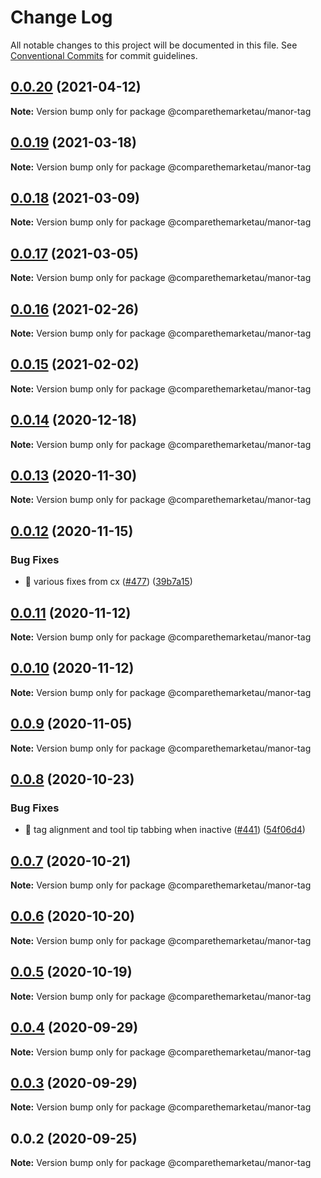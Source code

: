 # Change Log

All notable changes to this project will be documented in this file.
See [Conventional Commits](https://conventionalcommits.org) for commit guidelines.

## [0.0.20](https://github.com/comparethemarketau/manor-react/compare/@comparethemarketau/manor-tag@0.0.19...@comparethemarketau/manor-tag@0.0.20) (2021-04-12)

**Note:** Version bump only for package @comparethemarketau/manor-tag





## [0.0.19](https://github.com/comparethemarketau/manor-react/compare/@comparethemarketau/manor-tag@0.0.18...@comparethemarketau/manor-tag@0.0.19) (2021-03-18)

**Note:** Version bump only for package @comparethemarketau/manor-tag





## [0.0.18](https://github.com/comparethemarketau/manor-react/compare/@comparethemarketau/manor-tag@0.0.17...@comparethemarketau/manor-tag@0.0.18) (2021-03-09)

**Note:** Version bump only for package @comparethemarketau/manor-tag





## [0.0.17](https://github.com/comparethemarketau/manor-react/compare/@comparethemarketau/manor-tag@0.0.16...@comparethemarketau/manor-tag@0.0.17) (2021-03-05)

**Note:** Version bump only for package @comparethemarketau/manor-tag





## [0.0.16](https://github.com/comparethemarketau/manor-react/compare/@comparethemarketau/manor-tag@0.0.15...@comparethemarketau/manor-tag@0.0.16) (2021-02-26)

**Note:** Version bump only for package @comparethemarketau/manor-tag





## [0.0.15](https://github.com/comparethemarketau/manor-react/compare/@comparethemarketau/manor-tag@0.0.14...@comparethemarketau/manor-tag@0.0.15) (2021-02-02)

**Note:** Version bump only for package @comparethemarketau/manor-tag





## [0.0.14](https://github.com/comparethemarketau/manor-react/compare/@comparethemarketau/manor-tag@0.0.13...@comparethemarketau/manor-tag@0.0.14) (2020-12-18)

**Note:** Version bump only for package @comparethemarketau/manor-tag





## [0.0.13](https://github.com/comparethemarketau/manor-react/compare/@comparethemarketau/manor-tag@0.0.12...@comparethemarketau/manor-tag@0.0.13) (2020-11-30)

**Note:** Version bump only for package @comparethemarketau/manor-tag





## [0.0.12](https://github.com/comparethemarketau/manor-react/compare/@comparethemarketau/manor-tag@0.0.11...@comparethemarketau/manor-tag@0.0.12) (2020-11-15)


### Bug Fixes

* 🐛 various fixes from cx ([#477](https://github.com/comparethemarketau/manor-react/issues/477)) ([39b7a15](https://github.com/comparethemarketau/manor-react/commit/39b7a15ad8f4bb3432b2c667158eec0a90fef80c))





## [0.0.11](https://github.com/comparethemarketau/manor-react/compare/@comparethemarketau/manor-tag@0.0.10...@comparethemarketau/manor-tag@0.0.11) (2020-11-12)

**Note:** Version bump only for package @comparethemarketau/manor-tag





## [0.0.10](https://github.com/comparethemarketau/manor-react/compare/@comparethemarketau/manor-tag@0.0.9...@comparethemarketau/manor-tag@0.0.10) (2020-11-12)

**Note:** Version bump only for package @comparethemarketau/manor-tag





## [0.0.9](https://github.com/comparethemarketau/manor-react/compare/@comparethemarketau/manor-tag@0.0.8...@comparethemarketau/manor-tag@0.0.9) (2020-11-05)

**Note:** Version bump only for package @comparethemarketau/manor-tag





## [0.0.8](https://github.com/comparethemarketau/manor-react/compare/@comparethemarketau/manor-tag@0.0.7...@comparethemarketau/manor-tag@0.0.8) (2020-10-23)


### Bug Fixes

* 🐛 tag alignment and tool tip tabbing when inactive ([#441](https://github.com/comparethemarketau/manor-react/issues/441)) ([54f06d4](https://github.com/comparethemarketau/manor-react/commit/54f06d4454c5c66243bcdabeaf316fdd3d6b0211))





## [0.0.7](https://github.com/comparethemarketau/manor-react/compare/@comparethemarketau/manor-tag@0.0.6...@comparethemarketau/manor-tag@0.0.7) (2020-10-21)

**Note:** Version bump only for package @comparethemarketau/manor-tag





## [0.0.6](https://github.com/comparethemarketau/manor-react/compare/@comparethemarketau/manor-tag@0.0.5...@comparethemarketau/manor-tag@0.0.6) (2020-10-20)

**Note:** Version bump only for package @comparethemarketau/manor-tag





## [0.0.5](https://github.com/comparethemarketau/manor-react/compare/@comparethemarketau/manor-tag@0.0.4...@comparethemarketau/manor-tag@0.0.5) (2020-10-19)

**Note:** Version bump only for package @comparethemarketau/manor-tag





## [0.0.4](https://github.com/comparethemarketau/manor-react/compare/@comparethemarketau/manor-tag@0.0.3...@comparethemarketau/manor-tag@0.0.4) (2020-09-29)

**Note:** Version bump only for package @comparethemarketau/manor-tag





## [0.0.3](https://github.com/comparethemarketau/manor-react/compare/@comparethemarketau/manor-tag@0.0.2...@comparethemarketau/manor-tag@0.0.3) (2020-09-29)

**Note:** Version bump only for package @comparethemarketau/manor-tag





## 0.0.2 (2020-09-25)

**Note:** Version bump only for package @comparethemarketau/manor-tag

